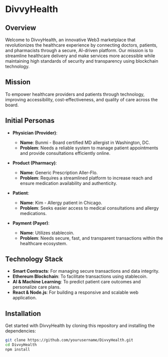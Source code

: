 # DivvyHealth

## Overview
Welcome to DivvyHealth, an innovative Web3 marketplace that revolutionizes the healthcare experience by connecting doctors, patients, and pharmacists through a secure, AI-driven platform. Our mission is to streamline healthcare delivery and make services more accessible while maintaining high standards of security and transparency using blockchain technology.

## Mission
To empower healthcare providers and patients through technology, improving accessibility, cost-effectiveness, and quality of care across the board.

## Initial Personas
- **Physician (Provider)**:
  - **Name**: Bunmi - Board certified MD allergist in Washington, DC.
  - **Problem**: Needs a reliable system to manage patient appointments and provide consultations efficiently online.

- **Product (Pharmacy)**:
  - **Name**: Generic Prescription Aller-Flo.
  - **Problem**: Requires a streamlined platform to increase reach and ensure medication availability and authenticity.

- **Patient**:
  - **Name**: Kim - Allergy patient in Chicago.
  - **Problem**: Seeks easier access to medical consultations and allergy medications.

- **Payment (Payer)**:
  - **Name**: Utilizes stablecoin.
  - **Problem**: Needs secure, fast, and transparent transactions within the healthcare ecosystem.

## Technology Stack
- **Smart Contracts**: For managing secure transactions and data integrity.
- **Ethereum Blockchain**: To facilitate transactions using stablecoin.
- **AI & Machine Learning**: To predict patient care outcomes and personalize care plans.
- **React & Node.js**: For building a responsive and scalable web application.

## Installation
Get started with DivvyHealth by cloning this repository and installing the dependencies:

```bash
git clone https://github.com/yourusername/DivvyHealth.git
cd DivvyHealth
npm install
